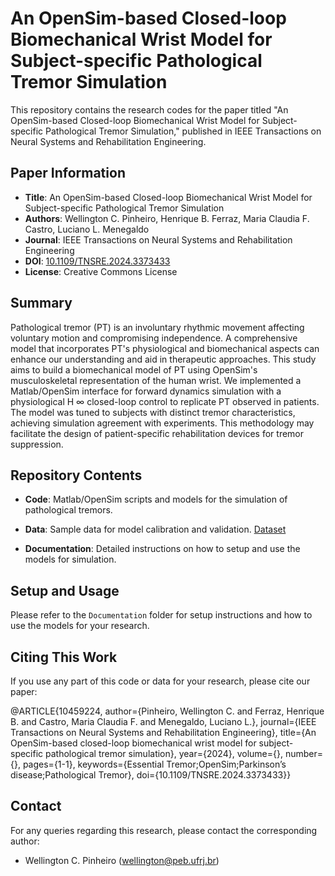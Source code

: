 # An OpenSim-based Closed-loop Biomechanical Wrist Model for Subject-specific Pathological Tremor Simulation

This repository contains the research codes for the paper titled "An OpenSim-based Closed-loop Biomechanical Wrist Model for Subject-specific Pathological Tremor Simulation," published in IEEE Transactions on Neural Systems and Rehabilitation Engineering. 

## Paper Information

- **Title**: An OpenSim-based Closed-loop Biomechanical Wrist Model for Subject-specific Pathological Tremor Simulation
- **Authors**: Wellington C. Pinheiro, Henrique B. Ferraz, Maria Claudia F. Castro, Luciano L. Menegaldo
- **Journal**: IEEE Transactions on Neural Systems and Rehabilitation Engineering
- **DOI**: [10.1109/TNSRE.2024.3373433](https://ieeexplore.ieee.org/document/10459224)
- **License**: Creative Commons License

## Summary

Pathological tremor (PT) is an involuntary rhythmic movement affecting voluntary motion and compromising independence. A comprehensive model that incorporates PT's physiological and biomechanical aspects can enhance our understanding and aid in therapeutic approaches. This study aims to build a biomechanical model of PT using OpenSim's musculoskeletal representation of the human wrist. We implemented a Matlab/OpenSim interface for forward dynamics simulation with a physiological H ∞ closed-loop control to replicate PT observed in patients. The model was tuned to subjects with distinct tremor characteristics, achieving simulation agreement with experiments. This methodology may facilitate the design of patient-specific rehabilitation devices for tremor suppression.

## Repository Contents

- **Code**: Matlab/OpenSim scripts and models for the simulation of pathological tremors.
- **Data**: Sample data for model calibration and validation. <a href="https://ieee-dataport.org/documents/opensim-based-closed-loop-biomechanical-wrist-model-pathological-tremor-simulation-dataset">Dataset</a>

- **Documentation**: Detailed instructions on how to setup and use the models for simulation.

## Setup and Usage

Please refer to the `Documentation` folder for setup instructions and how to use the models for your research.

## Citing This Work

If you use any part of this code or data for your research, please cite our paper:

@ARTICLE{10459224,
  author={Pinheiro, Wellington C. and Ferraz, Henrique B. and Castro, Maria Claudia F. and Menegaldo, Luciano L.},
  journal={IEEE Transactions on Neural Systems and Rehabilitation Engineering}, 
  title={An OpenSim-based closed-loop biomechanical wrist model for subject-specific pathological tremor simulation}, 
  year={2024},
  volume={},
  number={},
  pages={1-1},
  keywords={Essential Tremor;OpenSim;Parkinson’s disease;Pathological Tremor},
  doi={10.1109/TNSRE.2024.3373433}}


## Contact

For any queries regarding this research, please contact the corresponding author:

- Wellington C. Pinheiro (wellington@peb.ufrj.br)



